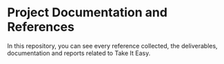 # Project Documentation and References

In this repository, you can see every reference collected, the deliverables, documentation and reports related to Take It Easy.
